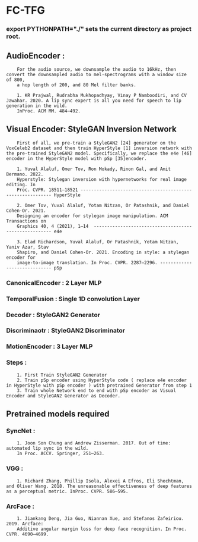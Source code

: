 # FC-TFG 
### export PYTHONPATH="./" sets the current directory as project root.

## AudioEncoder : 

        For the audio source, we downsample the audio to 16kHz, then convert the downsampled audio to mel-spectrograms with a window size of 800, 
        a hop length of 200, and 80 Mel filter banks.

        1. KR Prajwal, Rudrabha Mukhopadhyay, Vinay P Namboodiri, and CV Jawahar. 2020. A lip sync expert is all you need for speech to lip generation in the wild. 
        InProc. ACM MM. 484–492.

## Visual Encoder: StyleGAN Inversion Network

        First of all, we pre-train a StyleGAN2 [24] generator on the VoxCeleb2 dataset and then train HyperStyle [1] inversion network with the pre-trained StyleGAN2 model. Specifically, we replace the e4e [46] encoder in the HyperStyle model with pSp [35]encoder.

        1. Yuval Alaluf, Omer Tov, Ron Mokady, Rinon Gal, and Amit Bermano. 2022.
        Hyperstyle: Stylegan inversion with hypernetworks for real image editing. In
        Proc. CVPR. 18511–18521 ----------------------------------------------------------- HyperStyle

        2. Omer Tov, Yuval Alaluf, Yotam Nitzan, Or Patashnik, and Daniel Cohen-Or. 2021.
        Designing an encoder for stylegan image manipulation. ACM Transactions on
        Graphics 40, 4 (2021), 1–14  ------------------------------------------------------ e4e

        3. Elad Richardson, Yuval Alaluf, Or Patashnik, Yotam Nitzan, Yaniv Azar, Stav
        Shapiro, and Daniel Cohen-Or. 2021. Encoding in style: a stylegan encoder for
        image-to-image translation. In Proc. CVPR. 2287–2296. ----------------------------- pSp


###    CanonicalEncoder : 2 Layer MLP

###    TemporalFusion : Single 1D convolution Layer

###    Decoder : StyleGAN2 Generator

###    Discriminaotr : StyleGAN2 Discriminator

###    MotionEncoder : 3 Layer MLP


### Steps :

        1. First Train StyleGAN2 Generator
        2. Train pSp encoder using HyperStyle code ( replace e4e encoder in HyperStyle with pSp encoder ) with pretrained Generator from step 1
        3. Train whole Network end to end with pSp encoder as Visual Encoder and StyleGAN2 Generator as Decoder.


## Pretrained models required ##

### SyncNet :   
        1. Joon Son Chung and Andrew Zisserman. 2017. Out of time: automated lip sync in the wild. 
        In Proc. ACCV. Springer, 251–263.

### VGG : 
        1. Richard Zhang, Phillip Isola, Alexei A Efros, Eli Shechtman, and Oliver Wang. 2018. The unreasonable effectiveness of deep features as a perceptual metric. InProc. CVPR. 586–595.

### ArcFace : 
        1. Jiankang Deng, Jia Guo, Niannan Xue, and Stefanos Zafeiriou. 2019. Arcface:
        Additive angular margin loss for deep face recognition. In Proc. CVPR. 4690–4699.
